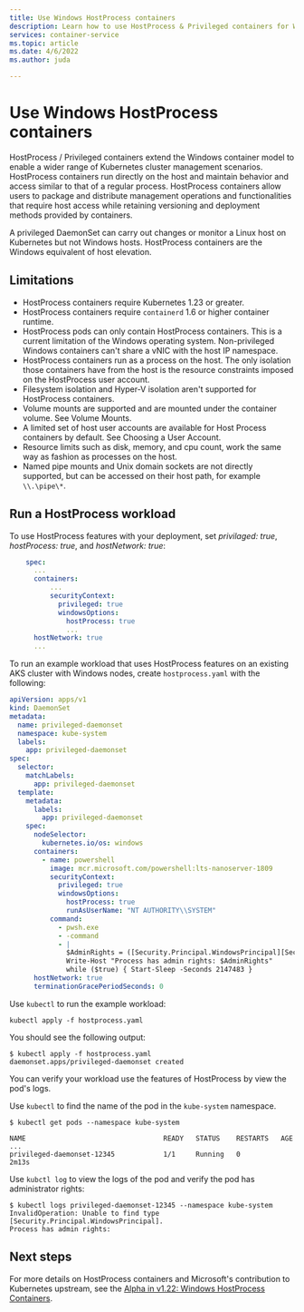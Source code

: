 ```yaml
---
title: Use Windows HostProcess containers
description: Learn how to use HostProcess & Privileged containers for Windows workloads on AKS
services: container-service
ms.topic: article
ms.date: 4/6/2022
ms.author: juda

---
```


# Use Windows HostProcess containers

HostProcess / Privileged containers extend the Windows container model to enable a wider range of Kubernetes cluster management scenarios. HostProcess containers run directly on the host and maintain behavior and access similar to that of a regular process. HostProcess containers allow users to package and distribute management operations and functionalities that require host access while retaining versioning and deployment methods provided by containers.

A privileged DaemonSet can carry out changes or monitor a Linux host on Kubernetes but not Windows hosts. HostProcess containers are the Windows equivalent of host elevation.


## Limitations

* HostProcess containers require Kubernetes 1.23 or greater.
* HostProcess containers require `containerd` 1.6 or higher container runtime.
* HostProcess pods can only contain HostProcess containers. This is a current limitation of the Windows operating system. Non-privileged Windows containers can't share a vNIC with the host IP namespace.
* HostProcess containers run as a process on the host. The only isolation those containers have from the host is the resource constraints imposed on the HostProcess user account.
* Filesystem isolation and Hyper-V isolation aren't supported for HostProcess containers.
* Volume mounts are supported and are mounted under the container volume. See Volume Mounts.
* A limited set of host user accounts are available for Host Process containers by default. See Choosing a User Account.
* Resource limits such as disk, memory, and cpu count, work the same way as fashion as processes on the host.
* Named pipe mounts and Unix domain sockets are not directly supported, but can be accessed on their host path, for example `\\.\pipe\*`.


## Run a HostProcess workload

To use HostProcess features with your deployment, set *privilaged: true*, *hostProcess: true*, and *hostNetwork: true*:  

```yaml
    spec:
      ...
      containers:
          ...
          securityContext:
            privileged: true
            windowsOptions:
              hostProcess: true
              ...
      hostNetwork: true
      ...
```

To run an example workload that uses HostProcess features on an existing AKS cluster with Windows nodes, create `hostprocess.yaml` with the following:

```yaml
apiVersion: apps/v1
kind: DaemonSet
metadata:
  name: privileged-daemonset
  namespace: kube-system
  labels:
    app: privileged-daemonset
spec:
  selector:
    matchLabels:
      app: privileged-daemonset
  template:
    metadata:
      labels:
        app: privileged-daemonset
    spec:
      nodeSelector:
        kubernetes.io/os: windows
      containers:
        - name: powershell
          image: mcr.microsoft.com/powershell:lts-nanoserver-1809
          securityContext:
            privileged: true
            windowsOptions:
              hostProcess: true
              runAsUserName: "NT AUTHORITY\\SYSTEM"
          command:
            - pwsh.exe
            - -command
            - |
              $AdminRights = ([Security.Principal.WindowsPrincipal][Security.Principal.WindowsIdentity]::GetCurrent()).IsInRole([Security.Principal.WindowsBuiltInRole]"Administrator")
              Write-Host "Process has admin rights: $AdminRights"
              while ($true) { Start-Sleep -Seconds 2147483 }
      hostNetwork: true
      terminationGracePeriodSeconds: 0
```

Use `kubectl` to run the example workload:

```azurecli-interactive
kubectl apply -f hostprocess.yaml
```

You should see the following output:

```output
$ kubectl apply -f hostprocess.yaml
daemonset.apps/privileged-daemonset created
```

You can verify your workload use the features of HostProcess by view the pod's logs.

Use `kubectl` to find the name of the pod in the `kube-system` namespace.

```output
$ kubectl get pods --namespace kube-system

NAME                                  READY   STATUS    RESTARTS   AGE
...
privileged-daemonset-12345            1/1     Running   0          2m13s
```

Use `kubctl log` to view the logs of the pod and verify the pod has administrator rights:

```output
$ kubectl logs privileged-daemonset-12345 --namespace kube-system
InvalidOperation: Unable to find type [Security.Principal.WindowsPrincipal].
Process has admin rights:
```

## Next steps

For more details on HostProcess containers and Microsoft's contribution to Kubernetes upstream, see the [Alpha in v1.22: Windows HostProcess Containers][blog-post].


<!-- LINKS - External -->
[blog-post]: https://kubernetes.io/blog/2021/08/16/windows-hostprocess-containers/
